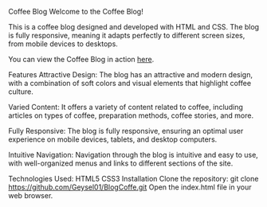 Coffee Blog
Welcome to the Coffee Blog!

This is a coffee blog designed and developed with HTML and CSS. The blog is fully responsive, meaning it adapts perfectly to different screen sizes, from mobile devices to desktops.

You can view the Coffee Blog in action [here](https://cute-cupcake-7edd97.netlify.app/).

Features
Attractive Design: The blog has an attractive and modern design, with a combination of soft colors and visual elements that highlight coffee culture.

Varied Content: It offers a variety of content related to coffee, including articles on types of coffee, preparation methods, coffee stories, and more.

Fully Responsive: The blog is fully responsive, ensuring an optimal user experience on mobile devices, tablets, and desktop computers.

Intuitive Navigation: Navigation through the blog is intuitive and easy to use, with well-organized menus and links to different sections of the site.

Technologies Used:
HTML5
CSS3
Installation
Clone the repository: git clone https://github.com/Geysel01/BlogCoffe.git
Open the index.html file in your web browser.
